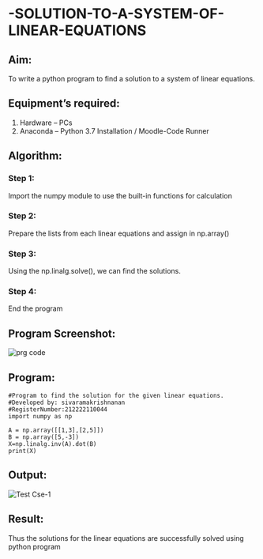 # -SOLUTION-TO-A-SYSTEM-OF-LINEAR-EQUATIONS
## Aim:
To write a python program to find a solution to a system of linear equations.
## Equipment’s required:
1. 	Hardware – PCs
2. 	Anaconda – Python 3.7 Installation / Moodle-Code Runner
## Algorithm:
### Step 1: 
Import the numpy module to use the built-in functions for calculation
### Step 2: 
Prepare the lists from each linear equations and assign in np.array()
### Step 3: 
Using the np.linalg.solve(), we can find the solutions.
### Step 4: 
End the program
## Program Screenshot:
![prg code](https://github.com/SivaramakrishnanBaskar/-SOLUTION-TO-A-SYSTEM-OF-LINEAR-EQUATIONS/assets/119476322/762840c4-4042-4734-8f74-40b8c3578946)

## Program:
```
#Program to find the solution for the given linear equations.
#Developed by: sivaramakrishnanan
#RegisterNumber:212222110044
import numpy as np

A = np.array([[1,3],[2,5]])
B = np.array([5,-3])
X=np.linalg.inv(A).dot(B)
print(X)
```

## Output:
![Test Cse-1](https://github.com/SivaramakrishnanBaskar/-SOLUTION-TO-A-SYSTEM-OF-LINEAR-EQUATIONS/assets/119476322/a2b08d75-51e7-488c-af12-50452f18ae3c)

## Result: 
Thus the solutions for the linear equations are successfully solved using python program

